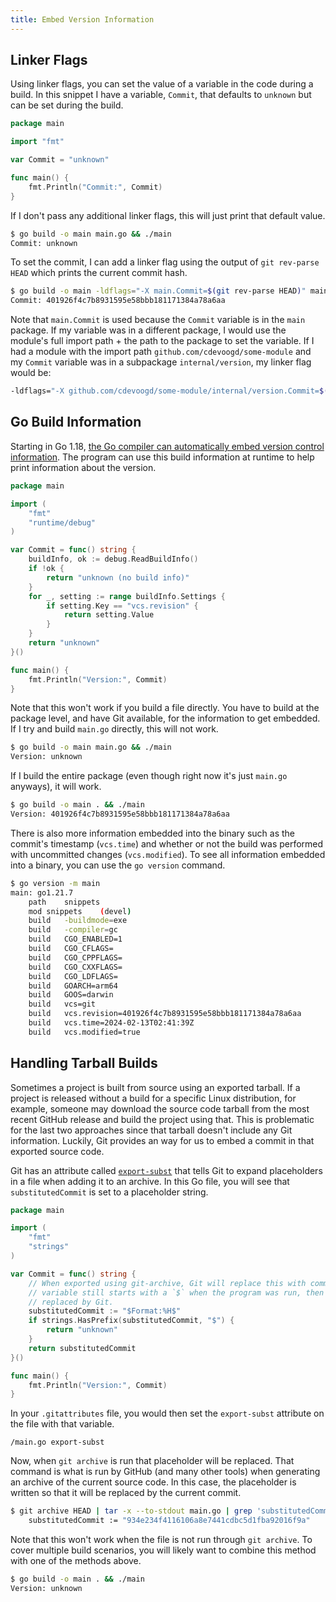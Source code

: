 ```yaml
---
title: Embed Version Information
---
```


## Linker Flags

Using linker flags, you can set the value of a variable in the code during a build. In this snippet I have a variable, `Commit`, that defaults to `unknown` but can be set during the build.

```go
package main

import "fmt"

var Commit = "unknown"

func main() {
	fmt.Println("Commit:", Commit)
}
```

If I don't pass any additional linker flags, this will just print that default value.

```bash
$ go build -o main main.go && ./main
Commit: unknown
```

To set the commit, I can add a linker flag using the output of `git rev-parse HEAD` which prints the current commit hash.

```bash
$ go build -o main -ldflags="-X main.Commit=$(git rev-parse HEAD)" main.go && ./main
Commit: 401926f4c7b8931595e58bbb181171384a78a6aa
```

Note that `main.Commit` is used because the `Commit` variable is in the `main` package. If my variable was in a different package, I would use the module's full import path + the path to the package to set the variable. If I had a module with the import path `github.com/cdevoogd/some-module` and my `Commit` variable was in a subpackage `internal/version`, my linker flag would be:

```bash
-ldflags="-X github.com/cdevoogd/some-module/internal/version.Commit=$(git rev-parse HEAD)"
```

## Go Build Information

Starting in Go 1.18, [the Go compiler can automatically embed version control information](https://go.dev/doc/go1.18#go-version). The program can use this build information at runtime to help print information about the version.

```go
package main

import (
	"fmt"
	"runtime/debug"
)

var Commit = func() string {
	buildInfo, ok := debug.ReadBuildInfo()
	if !ok {
		return "unknown (no build info)"
	}
	for _, setting := range buildInfo.Settings {
		if setting.Key == "vcs.revision" {
			return setting.Value
		}
	}
	return "unknown"
}()

func main() {
	fmt.Println("Version:", Commit)
}
```

Note that this won't work if you build a file directly. You have to build at the package level, and have Git available, for the information to get embedded. If I try and build `main.go` directly, this will not work.

```bash
$ go build -o main main.go && ./main
Version: unknown
```

If I build the entire package (even though right now it's just `main.go` anyways), it will work.

```bash
$ go build -o main . && ./main
Version: 401926f4c7b8931595e58bbb181171384a78a6aa
```

There is also more information embedded into the binary such as the commit's timestamp (`vcs.time`) and whether or not the build was performed with uncommitted changes (`vcs.modified`). To see all information embedded into a binary, you can use the `go version` command.

```bash
$ go version -m main
main: go1.21.7
	path	snippets
	mod	snippets	(devel)
	build	-buildmode=exe
	build	-compiler=gc
	build	CGO_ENABLED=1
	build	CGO_CFLAGS=
	build	CGO_CPPFLAGS=
	build	CGO_CXXFLAGS=
	build	CGO_LDFLAGS=
	build	GOARCH=arm64
	build	GOOS=darwin
	build	vcs=git
	build	vcs.revision=401926f4c7b8931595e58bbb181171384a78a6aa
	build	vcs.time=2024-02-13T02:41:39Z
	build	vcs.modified=true
```

## Handling Tarball Builds

Sometimes a project is built from source using an exported tarball. If a project is released without a build for a specific Linux distribution, for example, someone may download the source code tarball from the most recent GitHub release and build the project using that. This is problematic for the last two approaches since that tarball doesn't include any Git information. Luckily, Git provides an way for us to embed a commit in that exported source code.

Git has an attribute called [`export-subst`](https://git-scm.com/docs/gitattributes#_export_subst) that tells Git to expand placeholders in a file when adding it to an archive. In this Go file, you will see that `substitutedCommit` is set to a placeholder string.

```go
package main

import (
	"fmt"
	"strings"
)

var Commit = func() string {
	// When exported using git-archive, Git will replace this with commit information. If the
	// variable still starts with a `$` when the program was run, then the format string hasn't been
	// replaced by Git.
	substitutedCommit := "$Format:%H$"
	if strings.HasPrefix(substitutedCommit, "$") {
		return "unknown"
	}
	return substitutedCommit
}()

func main() {
	fmt.Println("Version:", Commit)
}
```

In your `.gitattributes` file, you would then set the `export-subst` attribute on the file with that variable.

```
/main.go export-subst
```

Now, when `git archive` is run that placeholder will be replaced. That command is what is run by GitHub (and many other tools) when generating an archive of the current source code. In this case, the placeholder is written so that it will be replaced by the current commit.

```bash
$ git archive HEAD | tar -x --to-stdout main.go | grep 'substitutedCommit :='
	substitutedCommit := "934e234f4116106a8e7441cdbc5d1fba92016f9a"
```

Note that this won't work when the file is not run through `git archive`. To cover multiple build scenarios, you will likely want to combine this method with one of the methods above.

```bash
$ go build -o main . && ./main
Version: unknown
```
